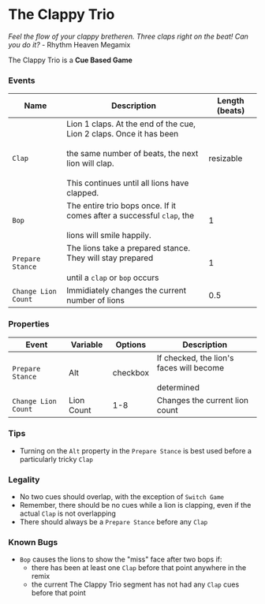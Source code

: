 # The Clappy Trio

*Feel the flow of your clappy bretheren. Three claps right on the beat! Can you do it?* - Rhythm Heaven Megamix

The Clappy Trio is a **Cue Based Game**

### Events

|Name|Description|Length (beats)|
|---|---|---|
|`Clap`|Lion 1 claps. At the end of the cue, Lion 2 claps. Once it has been <br></br> the same number of beats, the next lion will clap.<br></br> This continues until all lions have clapped.|resizable|
|`Bop`|The entire trio bops once. If it comes after a successful `clap`, the <br></br>lions will smile happily.|1|
|`Prepare Stance`|The lions take a prepared stance. They will stay prepared<br></br> until a `clap` or `bop` occurs|1|
|`Change Lion Count`|Immidiately changes the current number of lions|0.5|

### Properties

|Event|Variable|Options|Description|
|---|---|---|---|
|`Prepare Stance`|Alt|checkbox|If checked, the lion's faces will become<br></br> determined|
|`Change Lion Count`|Lion Count|1-8|Changes the current lion count|

### Tips
- Turning on the `Alt` property in the `Prepare Stance` is best used before a particularly tricky `Clap`


### Legality
- No two cues should overlap, with the exception of `Switch Game`
- Remember, there should be no cues while a lion is clapping, even if the actual `Clap` is not overlapping
- There should always be a `Prepare Stance` before any `Clap`

### Known Bugs
- `Bop` causes the lions to show the "miss" face after two bops if:
	- there has been at least one `Clap` before that point anywhere in the remix
	- the current The Clappy Trio segment has not had any `Clap` cues before that point
